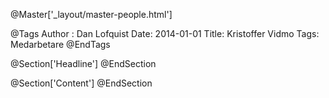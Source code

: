 @Master['_layout/master-people.html']

@Tags
Author : Dan Lofquist
Date: 2014-01-01
Title: Kristoffer Vidmo
Tags: Medarbetare
@EndTags

@Section['Headline']
@EndSection

@Section['Content']
@EndSection